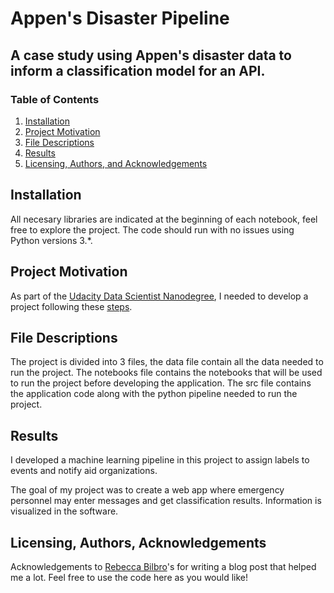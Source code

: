 # Appen's Disaster Pipeline

## A case study using Appen's disaster data to inform a classification model for an API.


### Table of Contents

1. [Installation](#installation)
2. [Project Motivation](#motivation)
3. [File Descriptions](#files)
4. [Results](#results)
5. [Licensing, Authors, and Acknowledgements](#licensing)

## Installation <a name="installation"></a>

All necesary libraries are indicated at the beginning of each notebook, feel free to explore the project. The code should run with no issues using Python versions 3.*.

## Project Motivation<a name="motivation"></a>

As part of the [Udacity Data Scientist Nanodegree](https://www.udacity.com/course/data-scientist-nanodegree--nd025), I needed to develop a project following these [steps](https://github.com/JoseEstevan/DS-Experiments/blob/main/Appen's%20Disaster%20Pipeline/Steps.md).

## File Descriptions <a name="files"></a>

The project is divided into 3 files, the data file contain all the data needed to run the project.
The notebooks file contains the notebooks that will be used to run the project before developing the application. The src file contains the application code along with the python pipeline needed to run the project.

## Results<a name="results"></a>

I developed a machine learning pipeline in this project to assign labels to events and notify aid organizations.

The goal of my project was to create a web app where emergency personnel may enter messages and get classification results. Information is visualized in the software. 

## Licensing, Authors, Acknowledgements<a name="licensing"></a>

Acknowledgements to [Rebecca Bilbro](https://rebeccabilbro.github.io/module-main-has-no-attribute/)'s for writing a blog post that helped me a lot. Feel free to use the code here as you would like! 
